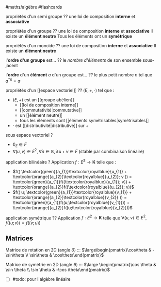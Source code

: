 #maths/algèbre #flashcards 

propriétés d'un semi groupe
??
une loi de composition **interne**
et **associative**
<!--SR:!2023-01-17,92,192!2023-05-16,156,292-->

propriétés d'un groupe
??
une loi de composition **interne**
et **associative**
Il existe un **élément neutre**
Tous les éléments ont un **symétrique**
<!--SR:!2023-05-31,254,310!2023-07-22,223,312-->

propriétés d'un monoïde
??
une loi de composition **interne**
et **associative**
Il existe un **élément neutre**
<!--SR:!2022-12-22,11,192!2023-01-31,75,272-->

l'**ordre d'un groupe** est...
??
le _nombre d'éléments_ de son ensemble sous-jacent 
<!--SR:!2023-10-28,365,312!2022-12-09,53,292-->

l'**ordre** d'un **élément** $a$ d'un groupe est...
??
le plus petit nombre $n$ tel que $a^{*n}=a$
<!--SR:!2022-12-17,133,292!2023-03-16,119,292-->

propriétés d'un [[espace vectoriel]] 
??
$(E, +, \cdot)$ tel que :
 - $(E, +)$ est un [[groupe abélien]] 
     - [[loi de composition interne]] 
     - [[commutativité|commutative]] 
     - un [[élément neutre]] 
     - tous les éléments sont [[éléments symétrisables|symétrisables]] 
 - $\cdot$ est [[distributivité|distributive]] sur $+$
<!--SR:!2023-03-14,117,272!2023-05-22,162,292-->



sous espace vectoriel
?
 - $0_{E} \in F$
 - $\forall (u, v) \in E^{2}, \forall \lambda \in \mathbb{R}, \lambda u + v \in F$ (stable par combinaison linéaire)
<!--SR:!2022-12-02,35,302-->


application bilinéaire 
?
Application $f: E^{2} \to \mathbf{K}$ telle que :
 - $f(( \textcolor{green}{a_{1}}\textcolor{royalblue}{u_{1}} + \textcolor{orange}{a_{2}}\textcolor{royalblue}{u_{2}}; v )) = \textcolor{green}{a_{1}}f((\textcolor{royalblue}{u_{1}}; v)) + \textcolor{orange}{a_{2}}f((\textcolor{royalblue}{u_{2}}; v))$
 - $f(( u; \textcolor{green}{a_{1}}\textcolor{royalblue}{v_{1}} + \textcolor{orange}{a_{2}}\textcolor{royalblue}{v_{2}} )) = \textcolor{green}{a_{1}}f((u;\textcolor{royalblue}{v_{1}})) + \textcolor{orange}{a_{2}}f((u;\textcolor{royalblue}{v_{2}}))$
<!--SR:!2023-01-18,62,283-->

application symétrique 
??
Application $f : E^{2} \to \mathbf{K}$ telle que 
$\forall  (u, v) \in E^{2}, \quad f((u;v)) = f((v;u))$
<!--SR:!2023-06-14,185,323!2022-12-01,34,283-->


## Matrices 


Matrice de rotation en 2D (angle $\theta$) ::: $\large\begin{pmatrix}\cos\theta & -\sin\theta \\ \sin\theta & \cos\theta\end{pmatrix}$
<!--SR:!2022-11-30,3,224!2023-01-06,43,284-->

Matrice de symétrie en 2D (angle $\theta$) ::: $\large \begin{pmatrix}\cos \theta & \sin \theta \\ \sin \theta & -\cos \theta\end{pmatrix}$
<!--SR:!2022-11-26,1,250!2023-01-05,25,270-->


- [ ] #todo: pour l'algèbre linéaire